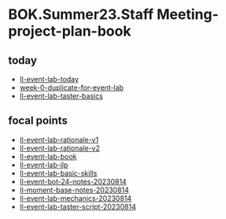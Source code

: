 
BOK.Summer23.Staff Meeting-project-plan-book
===

today
---

- [ll-event-lab-today](/QMgM6lVvS6O55J8zdkQLCA)
- [week-0-duplicate-for-event-lab](/NnIb3qijSL-kSMoZmglBTQ)
- [ll-event-lab-taster-basics](/EexbJboDRWykQVKX-vSn-Q)

focal points
---

- [ll-event-lab-rationale-v1](/AunryFEcRm6SG8qAbHAyIw)
- [ll-event-lab-rationale-v2](/jAXHsrujSViTBcTIOOlBUw)
- [ll-event-lab-book](/el_J665jQaSilY0ObISWag)
- [ll-event-lab-ilp](/n61EI_4bQRmTXjtXSAFYIw)
- [ll-event-lab-basic-skills](/LUhM1BCtRR2ctOGHsq_z5A)
- [ll-event-bot-24-notes-20230814](/UaajTC7-SROLyrrlu42smg)
- [ll-moment-base-notes-20230814](/yPHUXgUEQn6UJG3Bg9polA)
- [ll-event-lab-mechanics-20230814](/m1MzrcWLQ6WeNx9DRFAW6Q)
- [ll-event-lab-taster-script-20230814](/wUKItYnfSJGx0jA0r9uBPQ)